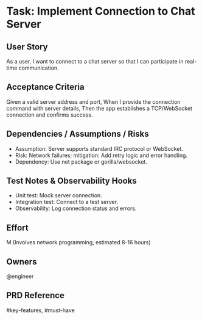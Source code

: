 # Task: Implement Connection to Chat Server

## User Story
As a user, I want to connect to a chat server so that I can participate in real-time communication.

## Acceptance Criteria
Given a valid server address and port,
When I provide the connection command with server details,
Then the app establishes a TCP/WebSocket connection and confirms success.

## Dependencies / Assumptions / Risks
- Assumption: Server supports standard IRC protocol or WebSocket.
- Risk: Network failures; mitigation: Add retry logic and error handling.
- Dependency: Use net package or gorilla/websocket.

## Test Notes & Observability Hooks
- Unit test: Mock server connection.
- Integration test: Connect to a test server.
- Observability: Log connection status and errors.

## Effort
M (Involves network programming, estimated 8-16 hours)

## Owners
@engineer

## PRD Reference
#key-features, #must-have